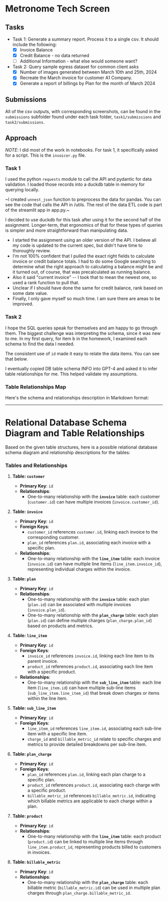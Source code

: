 # Metronome Tech Screen 

## Tasks
 - Task 1: Generate a summary report. Process it to a single csv. It should include the following:
    - [x] Invoice Balance
    - [x] Credit Balance - no data returned
    - [ ] Additional Information - what else would someone want?

 - Task 2: Query sample egress dataset for common client asks
    - [x] Number of images generated between March 10th and 25th, 2024
    - [x] Recreate the March invoice for customer A1 Company.
    - [x] Generate a report of billings by Plan for the month of March 2024

## Submissions
All of the csv outputs, with corresponding screenshots, can be found in the `submissions` subfolder found under each task folder, `task1/submissions` and `task2/submissions`.

## Approach
*NOTE*: I did most of the work in notebooks. For task 1, it specifically asked for a script. This is the `invoicer.py` file.

### Task 1
I used the python `requests` module to call the API and pydantic for data validation. I loaded those records into a duckdb table in memory for querying locally.

~I created `unnest_json` function to preprocess the data for pandas. 
You can see the code that calls the API in /utils. The rest of the data ETL code is part of the streamlit app in app.py.~

I decided to use duckdb for this task after using it for the second half of the assignment. Longer-term, that ergonomics of that for these types of queries is simpler and more straightforward than manipulating data. 

- I started the assignment using an older version of the API. I believe all my code is updated to the current spec, but didn't have time to thoroughly review.
- I'm not 100% confident that I pulled the exact right fields to calculate invoice or credit balance totals. I had to do some Google searching to determine what the right approach to calculating a balance might be and it turned out, of course, that was precalculated as running balance. 
- Also it said "current invoice" -- I took that to mean the newest one, so used a rank function to pull that. 
- Unclear if I should have done the same for credit balance, rank based on some date value. 
- Finally, I only gave myself so much time. I am sure there are areas to be improved. 

### Task 2
I hope the SQL queries speak for themselves and am happy to go through them. The biggest challenge was interpreting the schema, since it was new to me. In my first query, for item b in the homework, I examined each schema to find the data I needed. 

The consistent use of `id` made it easy to relate the data items. You can see that below. 

I eventually copied DB table schema INFO into GPT-4 and asked it to infer table relationships for me. This helped validate my assumptions. 


### Table Relationships Map
Here's the schema and relationships description in Markdown format:

---

# Relational Database Schema Diagram and Table Relationships

Based on the given table structures, here is a possible relational database schema diagram and relationship descriptions for the tables:

### Tables and Relationships

1. **Table: `customer`**
   - **Primary Key**: `id`
   - **Relationships**:
     - One-to-many relationship with the **`invoice`** table: each customer (`customer.id`) can have multiple invoices (`invoice.customer_id`).

2. **Table: `invoice`**
   - **Primary Key**: `id`
   - **Foreign Keys**:
     - `customer_id` references `customer.id`, linking each invoice to the corresponding customer.
     - `plan_id` references `plan.id`, associating each invoice with a specific plan.
   - **Relationships**:
     - One-to-many relationship with the **`line_item`** table: each invoice (`invoice.id`) can have multiple line items (`line_item.invoice_id`), representing individual charges within the invoice.

3. **Table: `plan`**
   - **Primary Key**: `id`
   - **Relationships**:
     - One-to-many relationship with the **`invoice`** table: each plan (`plan.id`) can be associated with multiple invoices (`invoice.plan_id`).
     - One-to-many relationship with the **`plan_charge`** table: each plan (`plan.id`) can define multiple charges (`plan_charge.plan_id`) based on products and metrics.

4. **Table: `line_item`**
   - **Primary Key**: `id`
   - **Foreign Keys**:
     - `invoice_id` references `invoice.id`, linking each line item to its parent invoice.
     - `product_id` references `product.id`, associating each line item with a specific product.
   - **Relationships**:
     - One-to-many relationship with the **`sub_line_item`** table: each line item (`line_item.id`) can have multiple sub-line items (`sub_line_item.line_item_id`) that break down charges or items within the line item.

5. **Table: `sub_line_item`**
   - **Primary Key**: `id`
   - **Foreign Keys**:
     - `line_item_id` references `line_item.id`, associating each sub-line item with a specific line item.
     - `charge_id` and `billable_metric_id` relate to specific charges and metrics to provide detailed breakdowns per sub-line item.

6. **Table: `plan_charge`**
   - **Primary Key**: `id`
   - **Foreign Keys**:
     - `plan_id` references `plan.id`, linking each plan charge to a specific plan.
     - `product_id` references `product.id`, associating each charge with a specific product.
     - `billable_metric_id` references `billable_metric.id`, indicating which billable metrics are applicable to each charge within a plan.

7. **Table: `product`**
   - **Primary Key**: `id`
   - **Relationships**:
     - One-to-many relationship with the **`line_item`** table: each product (`product.id`) can be linked to multiple line items through `line_item.product_id`, representing products billed to customers in invoices.

8. **Table: `billable_metric`**
   - **Primary Key**: `id`
   - **Relationships**:
     - One-to-many relationship with the **`plan_charge`** table: each billable metric (`billable_metric.id`) can be used in multiple plan charges through `plan_charge.billable_metric_id`.

